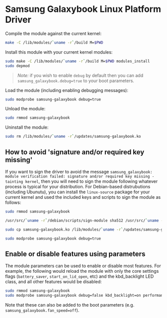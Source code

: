 # Samsung Galaxybook Linux Platform Driver

Compile the module against the current kernel:

```sh
make -C /lib/modules/`uname -r`/build M=$PWD
```

Install this module with your current kernel modules:

```sh
sudo make -C /lib/modules/`uname -r`/build M=$PWD modules_install
sudo depmod
```

> *Note:* if you wish to enable `debug` by default then you can add `samsung_galaxybook.debug=true` to your boot parameters.

Load the module (including enabling debugging messages):

```sh
sudo modprobe samsung-galaxybook debug=true
```

Unload the module:

```sh
sudo rmmod samsung-galaxybook
```

Uninstall the module:

```sh
sudo rm /lib/modules/`uname -r`/updates/samsung-galaxybook.ko
```

## How to avoid 'signature and/or required key missing'

If you want to sign the driver to avoid the message `samsung_galaxybook: module verification failed: signature and/or required key missing - tainting kernel`, then you will need to sign the module following whatever process is typical for your distribution. For Debian-based distrubutions (including Ubunutu), you can install the `linux-source` package for your current kernel and used the included keys and scripts to sign the module as follows:

```sh
sudo rmmod samsung-galaxybook

/usr/src/`uname -r`/debian/scripts/sign-module sha512 /usr/src/`uname -r`/debian/certs/signing_key.pem /usr/src/`uname -r`/debian/certs/signing_key.x509 samsung-galaxybook.ko

sudo cp samsung-galaxybook.ko /lib/modules/`uname -r`/updates/samsung-galaxybook.ko

sudo modprobe samsung-galaxybook debug=true
```

## Enable or disable features using parameters

The module parameters can be used to enable or disable most features. For example, the following would reload the module with only the core settings flags (`battery_saver`, `start_on_lid_open`, etc) and the kbd_backlight LED class, and all other features would be disabled:

```sh
sudo rmmod samsung-galaxybook
sudo modprobe samsung-galaxybook debug=false kbd_backlight=on performance_mode=off fan_speed=off i8042_filter=off acpi_hotkeys=off wmi_hotkeys=off
```

Note that these can also be added to the boot parameters (e.g. `samsung_galaxybook.fan_speed=off`).
